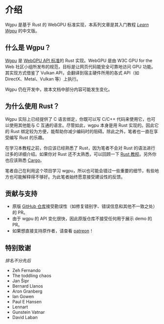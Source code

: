 # 介绍
Wgpu 是基于 Rust 的 WebGPU 标准实现，本系列文章是其入门教程 *[Learn Wgpu](https://github.com/sotrh/learn-wgpu)* 的中文版。

## 什么是 Wgpu？
[Wgpu](https://github.com/gfx-rs/wgpu) 是 [WebGPU API 标准](https://gpuweb.github.io/gpuweb/)的 Rust 实现。WebGPU 是由 W3C GPU for the Web 社区小组所发布的规范，目标是让网页代码能安全可靠地访问 GPU 功能。其实现方式借鉴了 Vulkan API，会翻译到宿主硬件所用的各式 API（如 DirectX、Metal、Vulkan 等）上执行。

Wgpu 仍在开发中，故本文档中部分内容可能发生变化。

## 为什么使用 Rust？
Wgpu 实际上已经提供了 C 语言绑定，你既可以写 C/C++ 代码来使用它，也可以使用其他能与 C 互通的语言。尽管如此，wgpu 本身是用 Rust 实现的。因此它的 Rust 绑定较为方便，能帮助你减少编码时的阻碍。除此之外，笔者也一直在享受编写 Rust 的乐趣。

在学习本教程之前，你应该已经熟悉了 Rust，因为笔者不会对 Rust 的语法进行过多的详细介绍。如果你对 Rust 还不太熟悉，可以回顾一下 [Rust 教程](https://www.rust-lang.org/learn)。另外你也应该熟悉 [Cargo](https://doc.rust-lang.org/cargo)。

笔者自己在利用这个项目学习 wgpu，所以也可能会错过一些重要的细节，有些地方也可能解释得不够好。为此笔者始终愿意接受建设性的反馈。

## 贡献与支持

* 原版 [GitHub 仓库](https://github.com/sotrh/learn-wgpu)接受勘误性（如修复错别字、错误信息和其他不一致之处）的 PR。
* 由于 wgpu 的 API 变化很快，因此原版仓库不接受任何用于展示 demo 的 PR。
* 如果想直接支持原作者，请查看 [patreon](https://www.patreon.com/sotrh)！

## 特别致谢

*排名不分先后*

* Zeh Fernando
* The toddling chaos
* Jan Šipr
* Bernard Llanos
* Aron Granberg
* Ian Gowen
* Paul E Hansen
* Lennart
* Gunstein Vatnar
* David Laban
